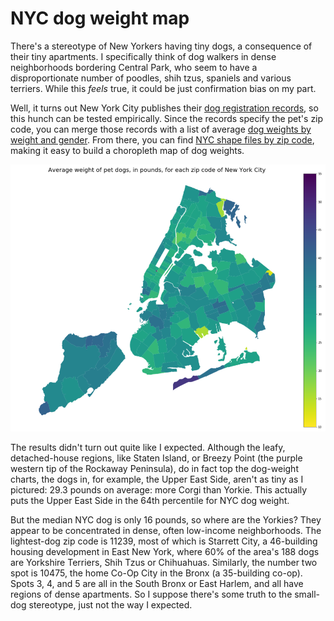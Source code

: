# NYC dog weight map

There's a stereotype of New Yorkers having tiny dogs, a consequence of their tiny apartments.  I specifically think of dog walkers in dense neighborhoods bordering Central Park, who seem to have a disproportionate number of poodles, shih tzus, spaniels and various terriers.  While this  _feels_ true, it could be just confirmation bias on my part.

Well, it turns out New York City publishes their [dog registration records](https://data.cityofnewyork.us/Health/NYC-Dog-Licensing-Dataset/nu7n-tubp), so this hunch can be tested empirically.  Since the records specify the pet's zip code, you can merge those records with a list of average [dog weights by weight and gender](http://modernpuppies.com/breedweightchart.aspx).  From there, you can find [NYC shape files by zip code](https://data.cityofnewyork.us/Business/Zip-Code-Boundaries/i8iw-xf4u), making it easy to build a choropleth map of dog weights.

![](https://raw.githubusercontent.com/natesternberg/dog_weights/master/images/map.PNG)

The results didn't turn out quite like I expected. Although the leafy, detached-house regions, like Staten Island, or Breezy Point (the purple western tip of the Rockaway Peninsula), do in fact top the dog-weight charts, the dogs in, for example, the Upper East Side, aren't as tiny as I pictured: 29.3 pounds on average: more Corgi than Yorkie.  This actually puts the Upper East Side in the 64th percentile for NYC dog weight.

But the median NYC dog is only 16 pounds, so where are the Yorkies?  They appear to be concentrated in dense, often low-income neighborhoods.  The lightest-dog zip code is 11239, most of which is Starrett City, a 46-building housing development in East New York, where 60% of the area's 188 dogs are Yorkshire Terriers, Shih Tzus or Chihuahuas.  Similarly, the number two spot is 10475, the home Co-Op City in the Bronx (a 35-building co-op).  Spots 3, 4, and 5 are all in the South Bronx or East Harlem, and all have regions of dense apartments.  So I suppose there's some truth to the small-dog stereotype, just not the way I expected.

